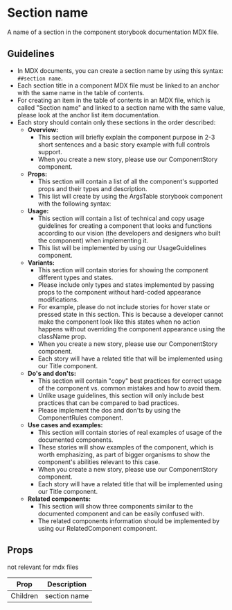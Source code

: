 # Section name
A name of a section in the component storybook documentation MDX file.

## Guidelines
- In MDX documents, you can create a section name by using this syntax: `##section name`.
- Each section title in a component MDX file must be linked to an anchor with the same name in the table of contents.
- For creating an item in the table of contents in an MDX file, which is called "Section name" and linked to a section name with the same value, please look at the anchor list item documentation.
- Each story should contain only these sections in the order described:
    - **Overview:** 
        - This section will briefly explain the component purpose in 2-3 short sentences and a basic story example with full controls support.
        - When you create a new story, please use our ComponentStory component.
    -  **Props:** 
        - This section will contain a list of all the component's supported props and their types and description. 
        - This list will create by using the ArgsTable storybook component with the following syntax: <ArgsTable of={Component} />
    - **Usage:**
        - This section will contain a list of technical and copy usage guidelines for creating a component that looks and functions according to our vision (the developers and designers who built the component) when implementing it.
        - This list will be implemented by using our UsageGuidelines component.
    - **Variants:**
        - This section will contain stories for showing the component different types and states. 
        - Please include only types and states implemented by passing props to the component without hard-coded appearance modifications.
        - For example, please do not include stories for hover state or pressed state in this section. This is because a developer cannot make the component look like this states when no action happens without overriding the component appearance using the className prop. 
        - When you create a new story, please use our ComponentStory component. 
        - Each story will have a related title that will be implemented using our Title component.
    - **Do's and don'ts:**
        - This section will contain "copy" best practices for correct usage of the component vs. common mistakes and how to avoid them.
        - Unlike usage guidelines, this section will only include best practices that can be compared to bad practices. 
        - Please implement the dos and don'ts by using the ComponentRules component.
    - **Use cases and examples:**
        - This section will contain stories of real examples of usage of the documented components. 
        - These stories will show examples of the component, which is worth emphasizing, as part of bigger organisms to show the component's abilities relevant to this case.
        - When you create a new story, please use our ComponentStory component. 
        - Each story will have a related title that will be implemented using our Title component.
    - **Related components:**
        - This section will show three components similar to the documented component and can be easily confused with.
        - The related components information should be implemented by using our RelatedComponent component.


## Props
not relevant for mdx files

Prop | Description
--- | ---
Children | section name
